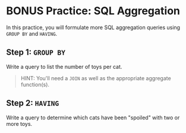 # BONUS Practice: SQL Aggregation

In this practice, you will formulate more SQL aggregation queries using
`GROUP BY` and `HAVING`.

## Step 1: `GROUP BY`

Write a query to list the number of toys per cat.

> HINT: You'll need a `JOIN` as well as the appropriate aggregate function(s).

## Step 2: `HAVING`

Write a query to determine which cats have been "spoiled" with two or more toys.
